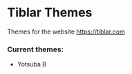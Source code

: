 # Tiblar Themes
Themes for the website https://tiblar.com

<h3>Current themes: </h3>
<ul>
  <li>Yotsuba B</li>
</ul>
